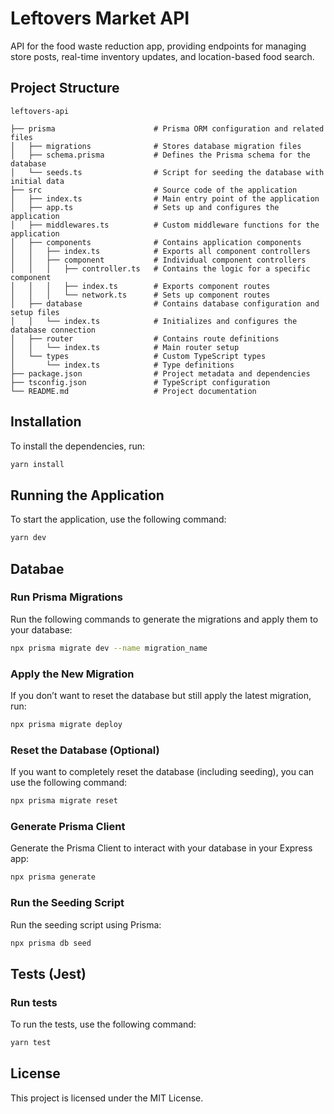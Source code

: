 # Leftovers Market API

API for the food waste reduction app, providing endpoints for managing store posts, real-time inventory updates, and location-based food search.

## Project Structure

```
leftovers-api

├── prisma                      # Prisma ORM configuration and related files
│   ├── migrations              # Stores database migration files
│   ├── schema.prisma           # Defines the Prisma schema for the database
│   └── seeds.ts                # Script for seeding the database with initial data
├── src                         # Source code of the application
│   ├── index.ts                # Main entry point of the application
│   ├── app.ts                  # Sets up and configures the application
│   ├── middlewares.ts          # Custom middleware functions for the application
│   ├── components              # Contains application components
│   │   ├── index.ts            # Exports all component controllers
│   │   ├── component           # Individual component controllers
│   │   │   ├── controller.ts   # Contains the logic for a specific component
│   │   │   ├── index.ts        # Exports component routes
│   │   │   └── network.ts      # Sets up component routes
│   ├── database                # Contains database configuration and setup files
│   │   └── index.ts            # Initializes and configures the database connection
│   ├── router                  # Contains route definitions
│   │   └── index.ts            # Main router setup
│   └── types                   # Custom TypeScript types
│       └── index.ts            # Type definitions
├── package.json                # Project metadata and dependencies
├── tsconfig.json               # TypeScript configuration
└── README.md                   # Project documentation
```

## Installation

To install the dependencies, run:

```sh
yarn install
```

## Running the Application

To start the application, use the following command:

```sh
yarn dev
```

## Databae

### Run Prisma Migrations

Run the following commands to generate the migrations and apply them to your database:

```sh
npx prisma migrate dev --name migration_name
```

### Apply the New Migration

If you don’t want to reset the database but still apply the latest migration, run:

```sh
npx prisma migrate deploy
```

### Reset the Database (Optional)

If you want to completely reset the database (including seeding), you can use the following command:

```sh
npx prisma migrate reset
```

### Generate Prisma Client

Generate the Prisma Client to interact with your database in your Express app:

```sh
npx prisma generate
```

### Run the Seeding Script

Run the seeding script using Prisma:

```sh
npx prisma db seed
```

## Tests (Jest)

### Run tests

To run the tests, use the following command:

```sh
yarn test
```

## License

This project is licensed under the MIT License.
